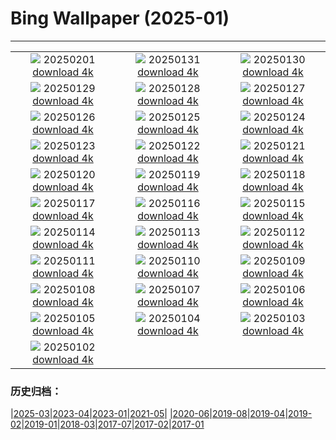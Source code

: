 # Bing Wallpaper (2025-01)
**************
| | | |
| :----: | :----: | :----: |
| ![](https://www.bing.com/th?id=OHR.PlainsZebra_EN-GB0409319973_1920x1080.jpg) 20250201 [download 4k](https://www.bing.com/th?id=OHR.PlainsZebra_EN-GB0409319973_UHD.jpg) | ![](https://www.bing.com/th?id=OHR.OrdesaSpain_EN-GB0380328230_1920x1080.jpg) 20250131 [download 4k](https://www.bing.com/th?id=OHR.OrdesaSpain_EN-GB0380328230_UHD.jpg) | ![](https://www.bing.com/th?id=OHR.PortoSunset_EN-GB0347440030_1920x1080.jpg) 20250130 [download 4k](https://www.bing.com/th?id=OHR.PortoSunset_EN-GB0347440030_UHD.jpg) |
| ![](https://www.bing.com/th?id=OHR.FlyingOwl_EN-GB0318156254_1920x1080.jpg) 20250129 [download 4k](https://www.bing.com/th?id=OHR.FlyingOwl_EN-GB0318156254_UHD.jpg) | ![](https://www.bing.com/th?id=OHR.CanyonSnow_EN-GB0286033660_1920x1080.jpg) 20250128 [download 4k](https://www.bing.com/th?id=OHR.CanyonSnow_EN-GB0286033660_UHD.jpg) | ![](https://www.bing.com/th?id=OHR.FrostedBeech_EN-GB0216949411_1920x1080.jpg) 20250127 [download 4k](https://www.bing.com/th?id=OHR.FrostedBeech_EN-GB0216949411_UHD.jpg) |
| ![](https://www.bing.com/th?id=OHR.BurnsNight2025_EN-GB6468698638_1920x1080.jpg) 20250126 [download 4k](https://www.bing.com/th?id=OHR.BurnsNight2025_EN-GB6468698638_UHD.jpg) | ![](https://www.bing.com/th?id=OHR.IcelandGeyser_EN-GB0103989552_1920x1080.jpg) 20250125 [download 4k](https://www.bing.com/th?id=OHR.IcelandGeyser_EN-GB0103989552_UHD.jpg) | ![](https://www.bing.com/th?id=OHR.DeerValley_EN-GB0738627342_1920x1080.jpg) 20250124 [download 4k](https://www.bing.com/th?id=OHR.DeerValley_EN-GB0738627342_UHD.jpg) |
| ![](https://www.bing.com/th?id=OHR.PetraMonastery_EN-GB4623557481_1920x1080.jpg) 20250123 [download 4k](https://www.bing.com/th?id=OHR.PetraMonastery_EN-GB4623557481_UHD.jpg) | ![](https://www.bing.com/th?id=OHR.DutchSquirrel_EN-GB5824691080_1920x1080.jpg) 20250122 [download 4k](https://www.bing.com/th?id=OHR.DutchSquirrel_EN-GB5824691080_UHD.jpg) | ![](https://www.bing.com/th?id=OHR.WhiteSandsNP_EN-GB6124824986_1920x1080.jpg) 20250121 [download 4k](https://www.bing.com/th?id=OHR.WhiteSandsNP_EN-GB6124824986_UHD.jpg) |
| ![](https://www.bing.com/th?id=OHR.NeptunesGrotto_EN-GB6545750765_1920x1080.jpg) 20250120 [download 4k](https://www.bing.com/th?id=OHR.NeptunesGrotto_EN-GB6545750765_UHD.jpg) | ![](https://www.bing.com/th?id=OHR.PoohDay2025_EN-GB6799275517_1920x1080.jpg) 20250119 [download 4k](https://www.bing.com/th?id=OHR.PoohDay2025_EN-GB6799275517_UHD.jpg) | ![](https://www.bing.com/th?id=OHR.PelicanPortrait_EN-GB7053317345_1920x1080.jpg) 20250118 [download 4k](https://www.bing.com/th?id=OHR.PelicanPortrait_EN-GB7053317345_UHD.jpg) |
| ![](https://www.bing.com/th?id=OHR.PinnaclesPeaks_EN-GB5177323438_1920x1080.jpg) 20250117 [download 4k](https://www.bing.com/th?id=OHR.PinnaclesPeaks_EN-GB5177323438_UHD.jpg) | ![](https://www.bing.com/th?id=OHR.MuseumCourt_EN-GB7712861262_1920x1080.jpg) 20250116 [download 4k](https://www.bing.com/th?id=OHR.MuseumCourt_EN-GB7712861262_UHD.jpg) | ![](https://www.bing.com/th?id=OHR.CadizSpain_EN-GB7941823974_1920x1080.jpg) 20250115 [download 4k](https://www.bing.com/th?id=OHR.CadizSpain_EN-GB7941823974_UHD.jpg) |
| ![](https://www.bing.com/th?id=OHR.CoastalWales_EN-GB8139675046_1920x1080.jpg) 20250114 [download 4k](https://www.bing.com/th?id=OHR.CoastalWales_EN-GB8139675046_UHD.jpg) | ![](https://www.bing.com/th?id=OHR.CrescentTail_EN-GB8341655189_1920x1080.jpg) 20250113 [download 4k](https://www.bing.com/th?id=OHR.CrescentTail_EN-GB8341655189_UHD.jpg) | ![](https://www.bing.com/th?id=OHR.MeknesMorocco_EN-GB8766579158_1920x1080.jpg) 20250112 [download 4k](https://www.bing.com/th?id=OHR.MeknesMorocco_EN-GB8766579158_UHD.jpg) |
| ![](https://www.bing.com/th?id=OHR.BubbleLake_EN-GB9269932898_1920x1080.jpg) 20250111 [download 4k](https://www.bing.com/th?id=OHR.BubbleLake_EN-GB9269932898_UHD.jpg) | ![](https://www.bing.com/th?id=OHR.NamibiaDunes_EN-GB9795419612_1920x1080.jpg) 20250110 [download 4k](https://www.bing.com/th?id=OHR.NamibiaDunes_EN-GB9795419612_UHD.jpg) | ![](https://www.bing.com/th?id=OHR.GreatWallStairs_EN-GB9518457526_1920x1080.jpg) 20250109 [download 4k](https://www.bing.com/th?id=OHR.GreatWallStairs_EN-GB9518457526_UHD.jpg) |
| ![](https://www.bing.com/th?id=OHR.BouldersNZ_EN-GB9218282319_1920x1080.jpg) 20250108 [download 4k](https://www.bing.com/th?id=OHR.BouldersNZ_EN-GB9218282319_UHD.jpg) | ![](https://www.bing.com/th?id=OHR.RavennaBasilica_EN-GB7069955288_1920x1080.jpg) 20250107 [download 4k](https://www.bing.com/th?id=OHR.RavennaBasilica_EN-GB7069955288_UHD.jpg) | ![](https://www.bing.com/th?id=OHR.PlumParakeet_EN-GB3398674878_1920x1080.jpg) 20250106 [download 4k](https://www.bing.com/th?id=OHR.PlumParakeet_EN-GB3398674878_UHD.jpg) |
| ![](https://www.bing.com/th?id=OHR.VietnamFalls_EN-GB3020680221_1920x1080.jpg) 20250105 [download 4k](https://www.bing.com/th?id=OHR.VietnamFalls_EN-GB3020680221_UHD.jpg) | ![](https://www.bing.com/th?id=OHR.TolkienOxford_EN-GB2804398313_1920x1080.jpg) 20250104 [download 4k](https://www.bing.com/th?id=OHR.TolkienOxford_EN-GB2804398313_UHD.jpg) | ![](https://www.bing.com/th?id=OHR.ArdezSwitzerland_EN-GB7554817854_1920x1080.jpg) 20250103 [download 4k](https://www.bing.com/th?id=OHR.ArdezSwitzerland_EN-GB7554817854_UHD.jpg) |
| ![](https://www.bing.com/th?id=OHR.PolarBearSwim_EN-GB6400149613_1920x1080.jpg) 20250102 [download 4k](https://www.bing.com/th?id=OHR.PolarBearSwim_EN-GB6400149613_UHD.jpg) |  |  |

### 历史归档：

|[2025-03](bing/2025-03/2025-03.md)|[2023-04](bing/2023-04/2023-04.md)|[2023-01](bing/2023-01/2023-01.md)|[2021-05](bing/2021-05/2021-05.md)|
|[2020-06](bing/2020-06/2020-06.md)|[2019-08](bing/2019-08/2019-08.md)|[2019-04](bing/2019-04/2019-04.md)|[2019-02](bing/2019-02/2019-02.md)|[2019-01](bing/2019-01/2019-01.md)|[2018-03](bing/2018-03/2018-03.md)|[2017-07](bing/2017-07/2017-07.md)|[2017-02](bing/2017-02/2017-02.md)|[2017-01](bing/2017-01/2017-01.md)